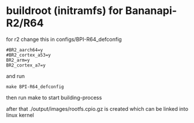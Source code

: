 # buildroot (initramfs) for Bananapi-R2/R64

for r2 change this in configs/BPI-R64_defconfig

```
#BR2_aarch64=y
#BR2_cortex_a53=y
BR2_arm=y
BR2_cortex_a7=y
```
and run

```
make BPI-R64_defconfig
```

then run make to start building-process

after that ./output/images/rootfs.cpio.gz is created
which can be linked into linux kernel
